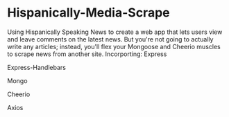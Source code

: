 # Hispanically-Media-Scrape
Using Hispanically Speaking News to create a web app that lets users view and leave comments on the latest news. But you're not going to actually write any articles; instead, you'll flex your Mongoose and Cheerio muscles to scrape news from another site.
Incorporting:
Express

Express-Handlebars

Mongo

Cheerio

Axios
